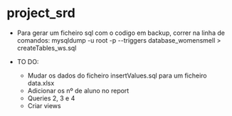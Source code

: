 # project_srd
- Para gerar um ficheiro sql com o codigo em backup, correr na linha de comandos: mysqldump -u root -p --triggers database_womensmell > createTables_ws.sql

- TO DO:
  - Mudar os dados do ficheiro insertValues.sql para um ficheiro data.xlsx
  - Adicionar os nº de aluno no report
  - Queries 2, 3 e 4
  - Criar views
